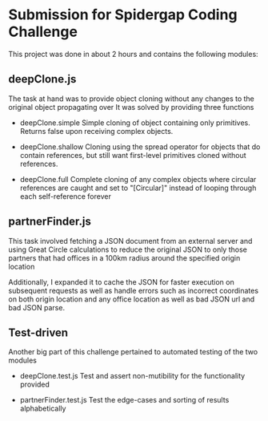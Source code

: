 # Submission for Spidergap Coding Challenge

This project was done in about 2 hours and contains the following modules:

## deepClone.js

The task at hand was to provide object cloning without any changes to the original object propagating over
It was solved by providing three functions

- deepClone.simple
	Simple cloning of object containing only primitives. Returns false upon receiving complex objects.

- deepClone.shallow
	Cloning using the spread operator for objects that do contain references, but still want first-level primitives cloned without references.

- deepClone.full
	Complete cloning of any complex objects where circular references are caught and set to "[Circular]" instead of looping through each self-reference forever

## partnerFinder.js

This task involved fetching a JSON document from an external server and using Great Circle calculations to reduce the original JSON to only those partners that had offices in a 100km radius around the specified origin location

Additionally, I expanded it to cache the JSON for faster execution on subsequent requests as well as handle errors such as incorrect coordinates on both origin location and any office location as well as bad JSON url and bad JSON parse.

## Test-driven

Another big part of this challenge pertained to automated testing of the two modules

- deepClone.test.js
	Test and assert non-mutibility for the functionality provided

- partnerFinder.test.js
	Test the edge-cases and sorting of results alphabetically